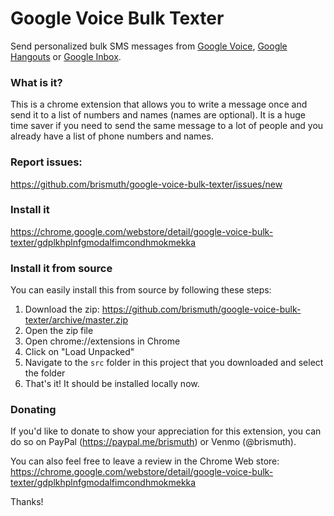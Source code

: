 # Google Voice Bulk Texter
Send personalized bulk SMS messages from [Google Voice](https://voice.google.com), [Google Hangouts](https://hangouts.google.com/) or [Google Inbox](https://inbox.google.com/).

### What is it?
This is a chrome extension that allows you to write a message once and send it to a list of numbers and names (names are optional). It is a huge time saver if you need to send the same message to a lot of people and you already have a list of phone numbers and names.

### Report issues:
https://github.com/brismuth/google-voice-bulk-texter/issues/new

### Install it
https://chrome.google.com/webstore/detail/google-voice-bulk-texter/gdplkhplnfgmodalfimcondhmokmekka

### Install it from source
You can easily install this from source by following these steps:
1. Download the zip: https://github.com/brismuth/google-voice-bulk-texter/archive/master.zip
2. Open the zip file
4. Open chrome://extensions in Chrome
5. Click on "Load Unpacked"
6. Navigate to the `src` folder in this project that you downloaded and select the folder
7. That's it! It should be installed locally now.

### Donating 
If you'd like to donate to show your appreciation for this extension, you can do so on PayPal (https://paypal.me/brismuth) or Venmo (@brismuth).

You can also feel free to leave a review in the Chrome Web store:
https://chrome.google.com/webstore/detail/google-voice-bulk-texter/gdplkhplnfgmodalfimcondhmokmekka

Thanks!